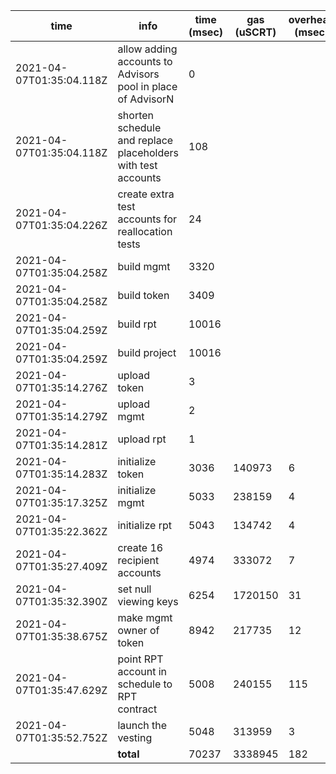 | time | info | time (msec) | gas (uSCRT) | overhead (msec) |
| --- | --- | --- | --- | --- |
| 2021-04-07T01:35:04.118Z | allow adding accounts to Advisors pool in place of AdvisorN | 0 |
| 2021-04-07T01:35:04.118Z | shorten schedule and replace placeholders with test accounts | 108 |
| 2021-04-07T01:35:04.226Z | create extra test accounts for reallocation tests | 24 |
| 2021-04-07T01:35:04.258Z | build mgmt | 3320 |
| 2021-04-07T01:35:04.258Z | build token | 3409 |
| 2021-04-07T01:35:04.259Z | build rpt | 10016 |
| 2021-04-07T01:35:04.259Z | build project | 10016 |
| 2021-04-07T01:35:14.276Z | upload token | 3 |
| 2021-04-07T01:35:14.279Z | upload mgmt | 2 |
| 2021-04-07T01:35:14.281Z | upload rpt | 1 |
| 2021-04-07T01:35:14.283Z | initialize token | 3036 | 140973 | 6 |
| 2021-04-07T01:35:17.325Z | initialize mgmt | 5033 | 238159 | 4 |
| 2021-04-07T01:35:22.362Z | initialize rpt | 5043 | 134742 | 4 |
| 2021-04-07T01:35:27.409Z | create 16 recipient accounts | 4974 | 333072 | 7 |
| 2021-04-07T01:35:32.390Z | set null viewing keys | 6254 | 1720150 | 31 |
| 2021-04-07T01:35:38.675Z | make mgmt owner of token | 8942 | 217735 | 12 |
| 2021-04-07T01:35:47.629Z | point RPT account in schedule to RPT contract | 5008 | 240155 | 115 |
| 2021-04-07T01:35:52.752Z | launch the vesting | 5048 | 313959 | 3 |
|  | **total** | 70237 | 3338945 | 182 |